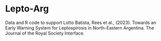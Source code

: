 # Lepto-Arg
Data and R code to support Lotto Batista, Rees et al., (2023). Towards an Early Warning System for Leptospirosis in North-Eastern Argentina. The Journal of the Royal Society Interface. 
